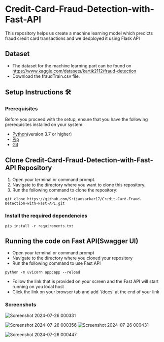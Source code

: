# Credit-Card-Fraud-Detection-with-Fast-API
This repository helps us create a machine learning model which predicts fraud credit card transactions and we dedployed it using Flask API
## Dataset
- The dataset for the machine learning part can be found on https://www.kaggle.com/datasets/kartik2112/fraud-detection
- Download the fraudTrain.csv file.
## Setup Instructions 🛠️
### Prerequisites
Before you proceed with the setup, ensure that you have the following prerequisites installed on your system:
- [Python](https://www.python.org/)(version 3.7 or higher)
- [Pip](https://pip.pypa.io/en/stable/)
- [Git](https://git-scm.com/)
## Clone Credit-Card-Fraud-Detection-with-Fast-API Repository
1. Open your terminal or command prompt.
2. Navigate to the directory where you want to clone this repository.
3. Run the following command to clone the repository:

```
git clone https://github.com/Srijansarkar17/Credit-Card-Fraud-Detection-with-Fast-API.git
```
### Install the required dependencies
```
pip install -r requirements.txt
```
## Running the code on Fast API(Swagger UI)
- Open your terminal or command prompt
- Navigate to the directory where you cloned your repository
- Run the following command to use Fast API
```
python -m uvicorn app:app --reload
```
- Follow the link that is provided on your screen and the Fast API will start running on you local host
- Click the link on your browser tab and add '/docs' at the end of your link
### Screenshots

![Screenshot 2024-07-26 000331](https://github.com/user-attachments/assets/a7435e08-25e9-4604-bcf7-675bb2ea5f28)

![Screenshot 2024-07-26 000356](https://github.com/user-attachments/assets/74a2c03c-0f5f-4782-964b-ab4f95398333)
![Screenshot 2024-07-26 000431](https://github.com/user-attachments/assets/269f0335-caea-44a9-87a6-08a1a976cb19)

![Screenshot 2024-07-26 000447](https://github.com/user-attachments/assets/c462eb24-e68a-4df4-8210-97689a177173)

